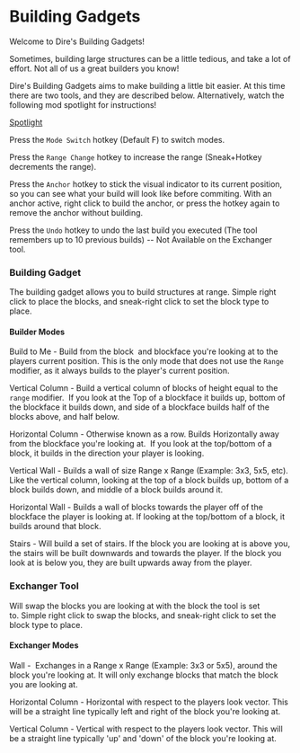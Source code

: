 # Building Gadgets
Welcome to Dire's Building Gadgets!

Sometimes, building large structures can be a little tedious, and take a lot of effort. Not all of us a great builders you know!

Dire's Building Gadgets aims to make building a little bit easier. At this time there are two tools, and they are described below. Alternatively, watch the following mod spotlight for instructions!

[Spotlight](https://youtu.be/D4Ib4h7aTSk)

Press the `Mode Switch` hotkey (Default F) to switch modes.

Press the `Range Change` hotkey to increase the range (Sneak+Hotkey decrements the range). 

Press the `Anchor` hotkey to stick the visual indicator to its current position, so you can see what your build will look like before commiting. With an anchor active, right click to build the anchor, or press the hotkey again to remove the anchor without building.

Press the `Undo` hotkey to undo the last build you executed (The tool remembers up to 10 previous builds) -- Not Available on the Exchanger tool. 

### Building Gadget

The building gadget allows you to build structures at range. Simple right click to place the blocks, and sneak-right click to set the block type to place. 

#### Builder Modes

Build to Me - Build from the block  and blockface you're looking at to the players current position. This is the only mode that does not use the `Range` modifier, as it always builds to the player's current position. 

Vertical Column - Build a vertical column of blocks of height equal to the `range` modifier.  If you look at the Top of a blockface it builds up, bottom of the blockface it builds down, and side of a blockface builds half of the blocks above, and half below. 

Horizontal Column - Otherwise known as a row. Builds Horizontally away from the blockface you're looking at.  If you look at the top/bottom of a block, it builds in the direction your player is looking. 

Vertical Wall - Builds a wall of size Range x Range (Example: 3x3, 5x5, etc). Like the vertical column, looking at the top of a block builds up, bottom of a block builds down, and middle of a block builds around it. 

Horizontal Wall - Builds a wall of blocks towards the player off of the blockface the player is looking at. If looking at the top/bottom of a block, it builds around that block. 

Stairs - Will build a set of stairs. If the block you are looking at is above you, the stairs will be built downwards and towards the player. If the block you look at is below you, they are built upwards away from the player. 

### Exchanger Tool

Will swap the blocks you are looking at with the block the tool is set to. Simple right click to swap the blocks, and sneak-right click to set the block type to place. 

#### Exchanger Modes

Wall -  Exchanges in a Range x Range (Example: 3x3 or 5x5), around the block you're looking at. It will only exchange blocks that match the block you are looking at. 

Horizontal Column - Horizontal with respect to the players look vector. This will be a straight line typically left and right of the block you're looking at. 

Vertical Column - Vertical with respect to the players look vector. This will be a straight line typically 'up' and 'down' of the block you're looking at.

